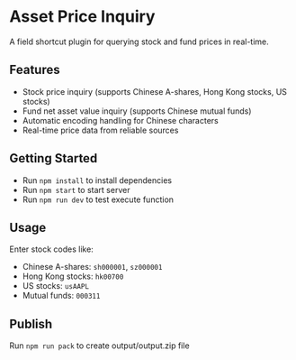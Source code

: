 # Asset Price Inquiry

A field shortcut plugin for querying stock and fund prices in real-time.

## Features
- Stock price inquiry (supports Chinese A-shares, Hong Kong stocks, US stocks)
- Fund net asset value inquiry (supports Chinese mutual funds)
- Automatic encoding handling for Chinese characters
- Real-time price data from reliable sources

## Getting Started
- Run `npm install` to install dependencies
- Run `npm start` to start server
- Run `npm run dev` to test execute function

## Usage
Enter stock codes like:
- Chinese A-shares: `sh000001`, `sz000001`
- Hong Kong stocks: `hk00700`
- US stocks: `usAAPL`
- Mutual funds: `000311`

## Publish
Run `npm run pack` to create output/output.zip file